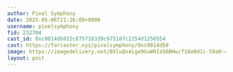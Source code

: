 ```yaml
---
author: Pixel Symphony
date: 2025-05-06T21:26:09+0000
username: pixelsymphony
fid: 232704
cast_id: 0xc0814db932c875718339c975187c2254d1250554
cast: https://farcaster.xyz/pixelsymphony/0xc0814db9
image: https://imagedelivery.net/BXluQx4ige9GuW0Ia56BHw/f18e0d1c-59a0-4e37-80a1-d95062145500/original
layout: post
---
```


<img src='https://imagedelivery.net/BXluQx4ige9GuW0Ia56BHw/f18e0d1c-59a0-4e37-80a1-d95062145500/original' alt='' referrerpolicy='no-referrer'/>
